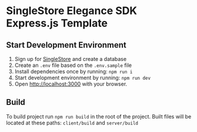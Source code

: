 # SingleStore Elegance SDK Express.js Template

## Start Development Environment

1. Sign up for [SingleStore](https://www.singlestore.com/) and create a database
2. Create an `.env` file based on the `.env.sample` file
3. Install dependencies once by running: `npm run i`
4. Start development environment by running: `npm run dev`
5. Open [http://localhost:3000](http://localhost:3000) with your browser.

## Build

To build project run `npm run build` in the root of the project.
Built files will be located at these paths: `client/build` and `server/build`
